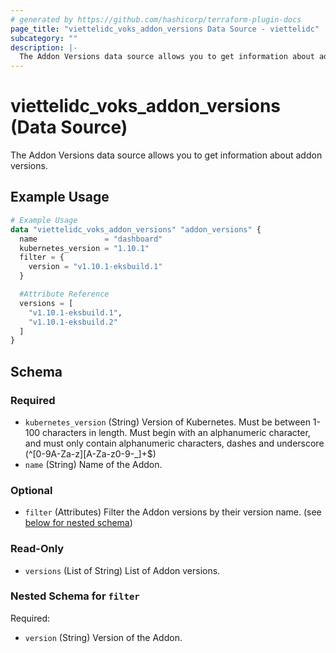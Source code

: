 ```yaml
---
# generated by https://github.com/hashicorp/terraform-plugin-docs
page_title: "viettelidc_voks_addon_versions Data Source - viettelidc"
subcategory: ""
description: |-
  The Addon Versions data source allows you to get information about addon versions.
---
```


# viettelidc_voks_addon_versions (Data Source)

The Addon Versions data source allows you to get information about addon versions.

## Example Usage

```terraform
# Example Usage
data "viettelidc_voks_addon_versions" "addon_versions" {
  name               = "dashboard"
  kubernetes_version = "1.10.1"
  filter = {
    version = "v1.10.1-eksbuild.1"
  }

  #Attribute Reference
  versions = [
    "v1.10.1-eksbuild.1",
    "v1.10.1-eksbuild.2"
  ]
}
```

<!-- schema generated by tfplugindocs -->
## Schema

### Required

- `kubernetes_version` (String) Version of Kubernetes. Must be between 1-100 characters in length. Must begin with an alphanumeric character, and must only contain alphanumeric characters, dashes and underscore (^[0-9A-Za-z][A-Za-z0-9\-_]+$)
- `name` (String) Name of the Addon.

### Optional

- `filter` (Attributes) Filter the Addon versions by their version name. (see [below for nested schema](#nestedatt--filter))

### Read-Only

- `versions` (List of String) List of Addon versions.

<a id="nestedatt--filter"></a>
### Nested Schema for `filter`

Required:

- `version` (String) Version of the Addon.
